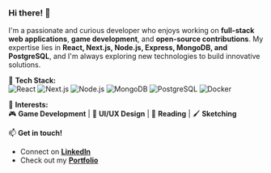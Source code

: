 ### Hi there! 👋

I'm a passionate and curious developer who enjoys working on **full-stack web applications**, **game development**, and **open-source contributions**. My expertise lies in **React, Next.js, Node.js, Express, MongoDB, and PostgreSQL**, and I'm always exploring new technologies to build innovative solutions.  

🔹 **Tech Stack:**  
![React](https://img.shields.io/badge/React-20232A?style=for-the-badge&logo=react&logoColor=61DAFB)
![Next.js](https://img.shields.io/badge/Next.js-000000?style=for-the-badge&logo=nextdotjs&logoColor=white)
![Node.js](https://img.shields.io/badge/Node.js-43853D?style=for-the-badge&logo=node.js&logoColor=white)
![MongoDB](https://img.shields.io/badge/MongoDB-4EA94B?style=for-the-badge&logo=mongodb&logoColor=white)
![PostgreSQL](https://img.shields.io/badge/PostgreSQL-316192?style=for-the-badge&logo=postgresql&logoColor=white)
![Docker](https://img.shields.io/badge/Docker-2496ED?style=for-the-badge&logo=docker&logoColor=white)

🔹 **Interests:**  
🎮 **Game Development** | 🎨 **UI/UX Design** | 📖 **Reading** | 🖌️ **Sketching**  

📫 **Get in touch!**  
- Connect on **[LinkedIn](#)**  
- Check out my **[Portfolio](#)**  

